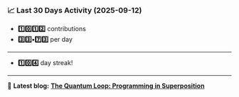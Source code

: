 <!--START_STATS-->
### 📈 Last 30 Days Activity (2025-09-12)  
- **1️⃣0️⃣1️⃣2️⃣** contributions  
- **3️⃣3️⃣•7️⃣3️⃣** per day
---
- **1️⃣0️⃣4️⃣** day streak!
---
📝 **Latest blog:** [**The Quantum Loop: Programming in Superposition**](https://andriak.com/blog/quantum-loop)
<!--END_STATS-->
